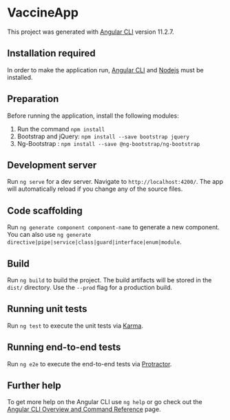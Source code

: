 # VaccineApp

This project was generated with [Angular CLI](https://github.com/angular/angular-cli) version 11.2.7.

## Installation required

In order to make the application run, [Angular CLI](https://github.com/angular/angular-cli) and [Nodejs](https://nodejs.org) must be installed.

## Preparation

Before running the application, install the following modules: 

1. Run the command `npm install`
2. Bootstrap and jQuery: `npm install --save bootstrap jquery`
3. Ng-Bootstrap : `npm install --save @ng-bootstrap/ng-bootstrap`


## Development server

Run `ng serve` for a dev server. Navigate to `http://localhost:4200/`. The app will automatically reload if you change any of the source files.

## Code scaffolding

Run `ng generate component component-name` to generate a new component. You can also use `ng generate directive|pipe|service|class|guard|interface|enum|module`.

## Build

Run `ng build` to build the project. The build artifacts will be stored in the `dist/` directory. Use the `--prod` flag for a production build.

## Running unit tests

Run `ng test` to execute the unit tests via [Karma](https://karma-runner.github.io).

## Running end-to-end tests

Run `ng e2e` to execute the end-to-end tests via [Protractor](http://www.protractortest.org/).

## Further help

To get more help on the Angular CLI use `ng help` or go check out the [Angular CLI Overview and Command Reference](https://angular.io/cli) page.
